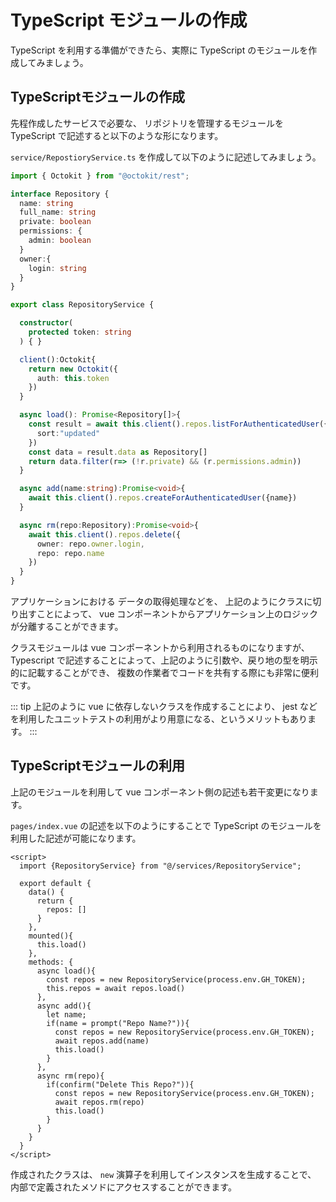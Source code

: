 # TypeScript モジュールの作成

TypeScript を利用する準備ができたら、実際に TypeScript のモジュールを作成してみましょう。

## TypeScriptモジュールの作成

先程作成したサービスで必要な、
リポジトリを管理するモジュールを TypeScript で記述すると以下のような形になります。

`service/RepostioryService.ts` を作成して以下のように記述してみましょう。

```ts
import { Octokit } from "@octokit/rest";

interface Repository {
  name: string
  full_name: string
  private: boolean
  permissions: {
    admin: boolean
  }
  owner:{
    login: string
  }
}

export class RepositoryService {

  constructor(
    protected token: string
  ) { }

  client():Octokit{
    return new Octokit({
      auth: this.token
    })
  }

  async load(): Promise<Repository[]>{
    const result = await this.client().repos.listForAuthenticatedUser({
      sort:"updated"
    })
    const data = result.data as Repository[]
    return data.filter(r=> (!r.private) && (r.permissions.admin))
  }

  async add(name:string):Promise<void>{
    await this.client().repos.createForAuthenticatedUser({name})
  }

  async rm(repo:Repository):Promise<void>{
    await this.client().repos.delete({
      owner: repo.owner.login,
      repo: repo.name
    })
  }
}
```

アプリケーションにおける データの取得処理などを、
上記のようにクラスに切り出すことによって、
vue コンポーネントからアプリケーション上のロジックが分離することができます。

クラスモジュールは vue コンポーネントから利用されるものになりますが、
Typescript で記述することによって、上記のように引数や、戻り地の型を明示的に記載することができ、
複数の作業者でコードを共有する際にも非常に便利です。

::: tip
上記のように vue に依存しないクラスを作成することにより、
jest などを利用したユニットテストの利用がより用意になる、というメリットもあります。
:::

## TypeScriptモジュールの利用

上記のモジュールを利用して vue コンポーネント側の記述も若干変更になります。

`pages/index.vue` の記述を以下のようにすることで TypeScript のモジュールを利用した記述が可能になります。

```vue
<script>
  import {RepositoryService} from "@/services/RepositoryService";

  export default {
    data() {
      return {
        repos: []
      }
    },
    mounted(){
      this.load()
    },
    methods: {
      async load(){
        const repos = new RepositoryService(process.env.GH_TOKEN);
        this.repos = await repos.load()
      },
      async add(){
        let name;
        if(name = prompt("Repo Name?")){
          const repos = new RepositoryService(process.env.GH_TOKEN);
          await repos.add(name)
          this.load()
        }
      },
      async rm(repo){
        if(confirm("Delete This Repo?")){
          const repos = new RepositoryService(process.env.GH_TOKEN);
          await repos.rm(repo)
          this.load()
        }
      }
    }
  }
</script>
```

作成されたクラスは、 `new` 演算子を利用してインスタンスを生成することで、
内部で定義されたメソドにアクセスすることができます。

